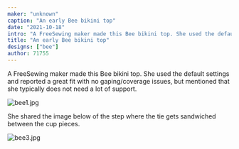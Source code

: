 ```yaml
---
maker: "unknown"
caption: "An early Bee bikini top"
date: "2021-10-18"
intro: "A FreeSewing maker made this Bee bikini top. She used the default settings and reported a great fit with no gaping/coverage issues, but mentioned that she typically does not need a lot of support."
title: "An early Bee bikini top"
designs: ["bee"]
author: 71755
---
```


A FreeSewing maker made this Bee bikini top. She used the default settings and reported a great fit with no gaping/coverage issues, but mentioned that she typically does not need a lot of support.

![bee1.jpg](https://posts.freesewing.org/uploads/bee1_98c7e7e0fd.jpg)

She shared the image below of the step where the tie gets sandwiched between the cup pieces.

![bee3.jpg](https://posts.freesewing.org/uploads/bee3_13a39205db.jpg)

